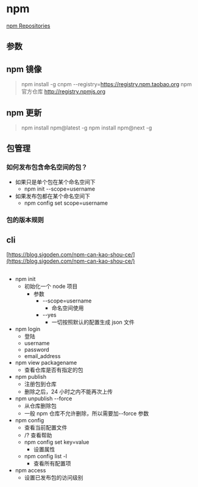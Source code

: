 # npm

[npm Repositories](https://www.npmjs.com/)

## 参数

## npm 镜像

> npm install -g cnpm --registry=https://registry.npm.taobao.org
> npm 官方仓库 http://registry.npmjs.org

## npm 更新

> npm install npm@latest -g
> npm install npm@next -g

## 包管理

### 如何发布包含命名空间的包？

- 如果只是单个包在某个命名空间下
  - npm init --scope=username
- 如果发布包都在某个命名空间下
  - npm config set scope=username

### 包的版本规则

## cli

[https://blog.sigoden.com/npm-can-kao-shou-ce/](https://blog.sigoden.com/npm-can-kao-shou-ce/)

##

- npm init
  - 初始化一个 node 项目
    - 参数
      - --scope=username
        - 命名空间使用
      - --yes
        - 一切按照默认的配置生成 json 文件
- npm login
  - 登陆
  - username
  - password
  - email_address
- npm view packagename
  - 查看仓库是否有指定的包
- npm publish
  - 注册包到仓库
  - 删除之后，24 小时之内不能再次上传
- npm unpublish --force
  - 从仓库删除包
  - 一般 npm 仓库不允许删除，所以需要加--force 参数
- npm config
  - 查看当前配置文件
  - /? 查看帮助
  - npm config set key=value
    - 设置属性
  - npm config list -l
    - 查看所有配置项
- npm access
  - 设置已发布包的访问级别
